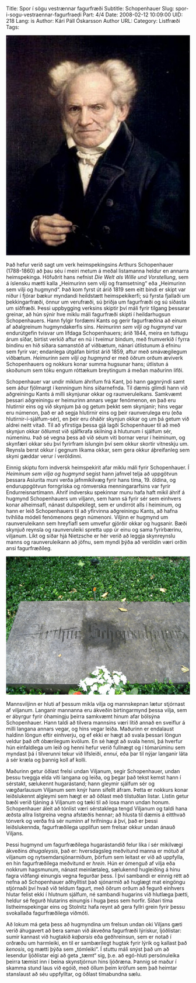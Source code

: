 Title: Spor í sögu vestrænnar fagurfræði
Subtitle: Schopenhauer
Slug: spor-i-sogu-vestraennar-fagurfraedi
Part: 4/4
Date: 2008-02-12 10:09:00
UID: 218
Lang: is
Author: Kári Páll Óskarsson
Author URL: 
Category: Listfræði
Tags: 

![Schopenhauer](512.jpg)

Það hefur verið sagt um verk heimspekingsins Arthurs Schopenhauer (1788-1860) að þau séu í meiri metum á meðal listamanna heldur en annarra heimspekinga. Höfuðrit hans nefnist _Die Welt als Wille und Vorstellung_, sem á íslensku mætti kalla „Heimurinn sem vilji og framsetning“ eða „Heimurinn sem vilji og hugmynd“. Það kom fyrst út árið 1819 sem eitt bindi er skipt var niður í fjórar bækur myndandi heildstætt heimspekikerfi; sú fyrsta fjallaði um þekkingarfræði, önnur um verufræði, sú þriðja um fagurfræði og sú síðasta um siðfræði. Þessi uppbygging verksins skiptir því máli fyrir tilgang þessarar greinar, að hún sýnir hve miklu máli fagurfræði skipti í heildarhugsun Schopenhauers. Hann fylgir fordæmi Kants og gerir fagurfræðina að einum af aðalgreinum hugmyndakerfis síns. _Heimurinn sem vilji og hugmynd_ var endurútgefin tvisvar um lífdaga Schopenhauers; árið 1844, meira en tuttugu árum síðar, birtist verkið aftur en nú í tveimur bindum, með frumverkið í fyrra bindinu en hið síðara samanstóð af viðbætum, nánari útlistunum á efninu sem fyrir var; endanlega útgáfan birtist árið 1859, aftur með smávægilegum viðbætum. _Heimurinn sem vilji og hugmynd_ er með öðrum orðum æviverk Schopenhauers og nokkurs konar summa hugsunar hans; útlistun á skoðunum sem tóku engum róttækum breytingum á meðan maðurinn lifði.

Schopenhauer var undir miklum áhrifum frá Kant, þó hann gagnrýndi samt sem áður fjölmargt í kenningum hins síðarnefnda. Til dæmis glímdi hann við aðgreiningu Kants á milli skynjunar okkar og raunveruleikans. Samkvæmt þessari aðgreiningu er heimurinn annars vegar fenómenon, en það eru hlutirnir eins og við skynjum þá og getum þekkt sem skynjanir;  hins vegar eru númenon, það er að segja hlutirnir eins og þeir raunverulega eru (eða hlutirnir-í-sjálfum-sér), en þeir eru óháðir skynjun okkar og um þá getum við aldrei neitt vitað. Til að yfirstíga þessa gjá lagði Schopenhauer til að með skynjun okkar öðlumst við sjálfkrafa skilning á hlutunum í sjálfum sér, númeninu. Það sé vegna þess að við séum viti bornar verur í heiminum, og skynfæri okkar séu því fyrirfram íslungin því sem okkur skortir vitneskju um. Reynsla berst okkur í gegnum líkama okkar, sem gera okkur áþreifanleg sem skyni gæddar verur í veröldinni.  

Einnig skiptu forn indversk heimspekirit afar miklu máli fyrir Schopenhauer. Í _Heiminum sem vilja og hugmynd_ segist hann jafnvel telja að uppgötvun þessara Asíurita muni verða jafnmikilvæg fyrir hans tíma, 19. öldina, og enduruppgötvun forngríska og rómverska menningararfsins var fyrir Endurreisnartímann. Áhrif indversku spekinnar munu hafa haft mikil áhrif á hugmynd Schopenhauers um viljann, sem hann sá fyrir sér sem einhvers konar alheimsafl, nánast dulspekilegt, sem er undirrót alls í heiminum, og hann er leið Schopenhauers til að yfirvinna aðgreiningu Kants, að hafna tvíhliða módeli fenómenons gegn númenoni. Viljinn er hugmynd um raunveruleikann sem hreyfiafl sem umvefur gjörðir okkar og hugsanir. Bæði skynjuð reynsla og raunveruleiki spretta upp úr einu og sama fyrirbærinu, viljanum. Líkt og síðar hjá Nietzsche er hér verið að leggja skynreynslu manns og raunveruleikann að jöfnu, sem myndi þýða að veröldin væri orðin ansi fagurfræðileg.

![Legsteinn á gröf Schopenhauer](513.jpg)

Mannsviljinn er hluti af þessum mikla vilja og mannskepnan lætur stjórnast af viljanum. Langanir mannanna eru ákveðin birtingarmynd þessa vilja, sem er ábyrgur fyrir óhamingju þeirra samkvæmt hinum afar bölsýna Schopenhauer. Hann taldi að tilvera mannsins væri lítið annað en sveiflur á milli langana annars vegar, og hins vegar leiða. Maðurinn er endalaust haldinn löngun eftir einhverju, og ef ekki er hægt að svala þessari löngun veldur það oft óbærilegum kvölum. En sé hægt að svala henni, þá hverfur hún einfaldlega um leið og henni hefur verið fullnægt og í tómarúminu sem myndast þá í tilverunni tekur við lífsleiði, _ennui_, eða þar til nýjar langanir láta á sér kræla og þannig koll af kolli.

Maðurinn getur öðlast frelsi undan Viljanum, segir Schopenhauer, undan þessu tveggja elda víti langana og leiða, og þegar það tekst kemst hann í sérstakt, sælukennt hugarástand; hann gleymir sjálfum sér og vægðarlausum Viljanum sem knýr hann sífellt áfram. Þetta er nokkurs konar leiðslukennt algleymi sem hægt er að öðlast með tilstuðlan listar. Listin getur bæði verið tjáning á Viljanum og tæki til að losa mann undan honum. Schopenhauer áleit að tónlist væri sérstaklega tengd Viljanum og taldi hana æðsta allra listgreina vegna afstæðis hennar; að hlusta til dæmis á eitthvað tónverk og verða frá sér numinn af hrifningu á því, það er þessi leiðslukennda, fagurfræðilega upplifun sem frelsar okkur undan ánauð Viljans. 

Þessi hugmynd um fagurfræðilega hugarástandið felur líka í sér mikilvægi ákveðins _áhugaleysis_, það er: hversdagsleg meðvitund manna er mótuð af viljanum og nytsemdarsjónarmiðum, þörfum sem leitast er við að uppfylla, en hin fagurfræðilega meðvitund er _hrein_. Hún er ómenguð af vilja eða nokkrum hagsmunum, nánast meinlætaleg, sælukennd hugleiðing á hinu fagra viðfangi einungis vegna fegurðar þess. Í því sambandi er einnig rétt að nefna að Schopenhauer aðhylltist það sjónarmið að huglægt mat eingöngu stjórnaði því hvað við teldum fagurt, með öðrum orðum að fegurð einhvers hlutar felist ekki í hlutnum sjálfum, né sambandi hugarins við hlutlæga þætti, heldur sé fegurð hlutarins einungis í huga þess sem horfir. Síðari tíma listheimspekingar eins og Stolnitz hafa reynt að gera fyllri grein fyrir þessu svokallaða fagurfræðilega viðmóti.

Að lokum má geta þess að hugmyndina um frelsun undan oki Viljans gæti verið áhugavert að bera saman við ákveðna fagurfræði lýrískur, ljóðlistar: sumir kannast við hugtakið _kaþarsis_ eða geðhreinsun, sem er notað í orðræðu um harmleiki, en til er sambærilegt hugtak fyrir lýrík og kallast það _kenosis_, og mætti þýða sem „tómleiki“. Í stuttu máli snýst það um að lesendur ljóðlistar eigi að geta „tæmt“ sig, þ.e. að egó-hluti persónuleika þeirra tæmist inn í beina skynstjórnun hins ljóðræna. Þannig sé maður í skamma stund laus við egóið, með öllum þeim kröfum sem það heimtar  stanslaust að séu uppfylltar, og öðlast tímabundna sælu.


